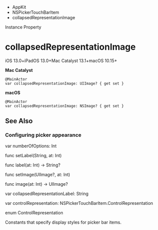 

- AppKit
- NSPickerTouchBarItem
-  collapsedRepresentationImage 

Instance Property

# collapsedRepresentationImage

iOS 13.0+iPadOS 13.0+Mac Catalyst 13.1+macOS 10.15+

**Mac Catalyst**

``` source
@MainActor
var collapsedRepresentationImage: UIImage? { get set }
```

**macOS**

``` source
@MainActor
var collapsedRepresentationImage: NSImage? { get set }
```

## See Also

### Configuring picker appearance

var numberOfOptions: Int

func setLabel(String, at: Int)

func label(at: Int) -> String?

func setImage(UIImage?, at: Int)

func image(at: Int) -> UIImage?

var collapsedRepresentationLabel: String

var controlRepresentation: NSPickerTouchBarItem.ControlRepresentation

enum ControlRepresentation

Constants that specify display styles for picker bar items.

